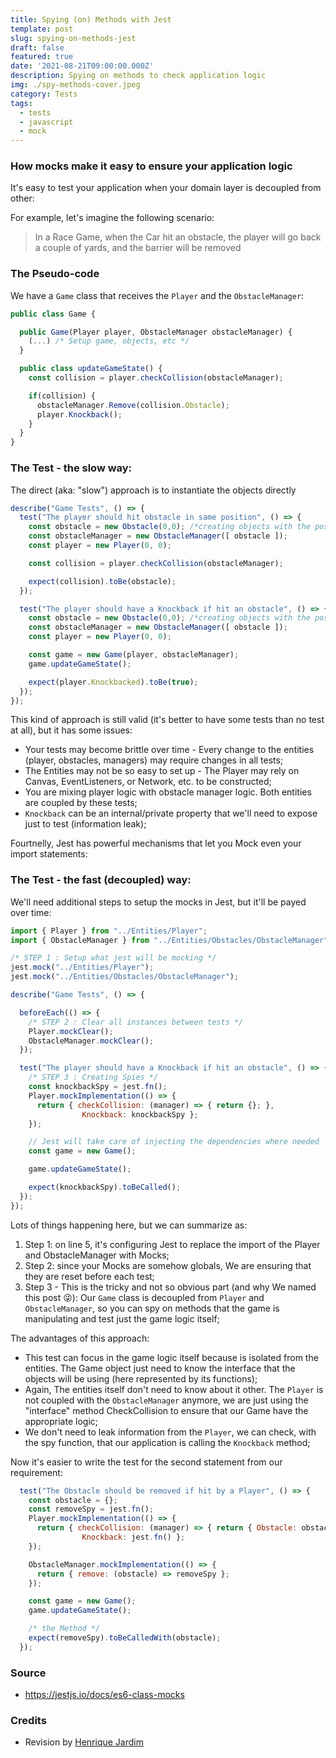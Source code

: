 ```yaml
---
title: Spying (on) Methods with Jest
template: post
slug: spying-on-methods-jest
draft: false
featured: true
date: '2021-08-21T09:00:00.000Z'
description: Spying on methods to check application logic
img: ./spy-methods-cover.jpeg
category: Tests
tags:
  - tests
  - javascript
  - mock
---
```

### How mocks make it easy to ensure your application logic

It's easy to test your application when your domain layer is decoupled from other: 

For example, let's imagine the following scenario: 

> In a Race Game, when the Car hit an obstacle, the player will go back a couple of yards, and the barrier will be removed

### The Pseudo-code

We have a `Game` class that receives the `Player` and the `ObstacleManager`:

```javascript
public class Game {

  public Game(Player player, ObstacleManager obstacleManager) { 
    (...) /* Setup game, objects, etc */
  }

  public class updateGameState() {
    const collision = player.checkCollision(obstacleManager);

    if(collision) {
      obstacleManager.Remove(collision.Obstacle);
      player.Knockback();
    }
  }
}
```

### The Test - the slow way:

The direct (aka: "slow") approach is to instantiate the objects directly

```javascript
describe("Game Tests", () => {
  test("The player should hit obstacle in same position", () => {
    const obstacle = new Obstacle(0,0); /*creating objects with the position*/
    const obstacleManager = new ObstacleManager([ obstacle ]);
    const player = new Player(0, 0);

    const collision = player.checkCollision(obstacleManager);

    expect(collision).toBe(obstacle);
  });

  test("The player should have a Knockback if hit an obstacle", () => {
    const obstacle = new Obstacle(0,0); /*creating objects with the position*/
    const obstacleManager = new ObstacleManager([ obstacle ]);
    const player = new Player(0, 0);

    const game = new Game(player, obstacleManager);    
    game.updateGameState();

    expect(player.Knockbacked).toBe(true);
  });
});
```

This kind of approach is still valid (it's better to have some tests than no test at all), but it has some issues:

-   Your tests may become brittle over time - Every change to the entities (player, obstacles, managers) may require changes in all tests;
-   The Entities may not be so easy to set up - The Player may rely on Canvas, EventListeners, or Network, etc. to be constructed;
-   You are mixing player logic with obstacle manager logic. Both entities are coupled by these tests;
-   `Knockback` can be an internal/private property that we'll need to expose just to test (information leak);

Fourtnelly, Jest has powerful mechanisms that let you Mock even your import statements:

### The Test - the fast (decoupled) way:

We'll need additional steps to setup the mocks in Jest, but it'll be payed over time:

```javascript { numberLines: 0 }
import { Player } from "../Entities/Player";
import { ObstacleManager } from "../Entities/Obstacles/ObstacleManager";

/* STEP 1 : Setup what jest will be mocking */
jest.mock("../Entities/Player"); 
jest.mock("../Entities/Obstacles/ObstacleManager");

describe("Game Tests", () => {

  beforeEach(() => {
    /* STEP 2 : Clear all instances between tests */
    Player.mockClear();
    ObstacleManager.mockClear();    
  });

  test("The player should have a Knockback if hit an obstacle", () => {    
    /* STEP 3 : Creating Spies */
    const knockbackSpy = jest.fn();
    Player.mockImplementation(() => {
      return { checkCollision: (manager) => { return {}; }, 
                Knockback: knockbackSpy };
    });

    // Jest will take care of injecting the dependencies where needed
    const game = new Game(); 

    game.updateGameState();

    expect(knockbackSpy).toBeCalled();
  });
});
```

Lots of things happening here, but we can summarize as:

1.  Step 1: on line 5, it's configuring Jest to replace the import of the Player and ObstacleManager with Mocks;
2.  Step 2: since your Mocks are somehow globals, We are ensuring that they are reset before each test;
3.  Step 3 - This is the tricky and not so obvious part (and why We named this post 😜): Our `Game` class is decoupled from `Player` and `ObstacleManager`, so you can spy on methods that the game is manipulating and test just the game logic itself;

The advantages of this approach:

-   This test can focus in the game logic itself because is isolated from the entities. The Game object just need to know the interface that the objects will be using (here represented by its functions);
-   Again, The entities itself don't need to know about it other. The `Player` is not coupled with the `ObstacleManager` anymore, we are just using the "interface" method CheckCollision to ensure that our Game have the appropriate logic;
-   We don't need to leak information from the `Player`, we can check, with the spy function, that our application is calling the `Knockback` method;

Now it's easier to write the test for the second statement from our requirement:

```javascript
  test("The Obstacle should be removed if hit by a Player", () => {    
    const obstacle = {};
    const removeSpy = jest.fn();
    Player.mockImplementation(() => {
      return { checkCollision: (manager) => { return { Obstacle: obstacle }; }, 
                Knockback: jest.fn() };
    });

    ObstacleManager.mockImplementation(() => {
      return { remove: (obstacle) => removeSpy };
    });

    const game = new Game();
    game.updateGameState();

    /* the Method */
    expect(removeSpy).toBeCalledWith(obstacle);
  });
```

### Source

-   <https://jestjs.io/docs/es6-class-mocks>

### Credits

-   Revision by [Henrique Jardim](https://twitter.com/henriquejardim)
